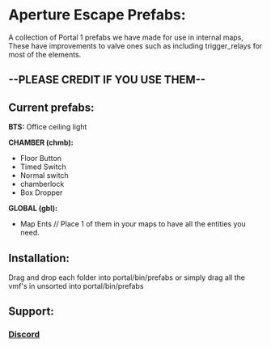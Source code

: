 
#  Aperture Escape Prefabs:
A collection of Portal 1 prefabs we have made for use in internal maps,
These have improvements to valve ones such as including trigger_relays for most of the elements.
##  --PLEASE CREDIT IF YOU USE THEM--
##  Current prefabs:
**BTS:**
Office ceiling light
  
**CHAMBER (chmb):**
 - Floor Button
 - Timed Switch
 - Normal switch
 - chamberlock
 - Box Dropper

**GLOBAL (gbl):**
 - Map Ents // Place 1 of them in your maps to have all the entities you need.

##  Installation:
Drag and drop each folder into portal/bin/prefabs or simply drag all the vmf's in unsorted into portal/bin/prefabs

## Support:
### [Discord](https://discord.gg/z7bzaeay6b)
